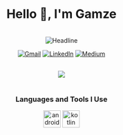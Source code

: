 <h1 align="center">Hello 👋, I'm Gamze</h1>

<br/>

<div align=center>
  <img src="https://readme-typing-svg.herokuapp.com?size=40&duration=3000&color=30DC72&center=true&vCenter=true&width=800&height=100&lines=I'm+an+Android+Developer" alt="Headline" />
</div>

<p align="center">
	<a href="gamzecoskkun@gmail.com"><img src="https://img.icons8.com/bubbles/75/000000/gmail.png" alt="Gmail"/></a>
	<a href="https://www.linkedin.com/in/gamzecoskun/"><img src="https://img.icons8.com/bubbles/75/000000/linkedin.png" alt="LinkedIn"/></a>
  	<a href="https://medium.com/@gamzecoskkun"><img src="https://img.icons8.com/bubbles/75/000000/medium-new.png" alt="Medium"/></a>
</p>

<br/>

<div align=center>
    <img align="center"  src="https://media.giphy.com/media/L1R1tvI9svkIWwpVYr/giphy.gif" /> </a>
</div>


<br/>


<h3 align="center">Languages and Tools I Use</h3>

<p align="center">
<img align="center" src="https://developer.android.com/images/logos/android.svg" alt="android" width="40" height="40"/>
<img align="center" src="https://www.vectorlogo.zone/logos/kotlinlang/kotlinlang-icon.svg" alt="kotlin" width="40" height="40"/>
</p>
